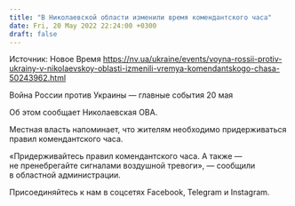```yaml
---
title: "В Николаевской области изменили время комендантского часа"
date: Fri, 20 May 2022 22:24:00 +0300
draft: false
---
```

Источник: Новое Время https://nv.ua/ukraine/events/voyna-rossii-protiv-ukrainy-v-nikolaevskoy-oblasti-izmenili-vremya-komendantskogo-chasa-50243962.html


Война России против Украины — главные события 20 мая

 Об этом сообщает Николаевская ОВА.

Местная власть напоминает, что жителям необходимо придерживаться правил комендантского часа.

«Придерживайтесь правил комендантского часа. А также — не пренебрегайте сигналами воздушной тревоги», — сообщили в областной администрации.

Присоединяйтесь к нам в соцсетях Facebook, Telegram и Instagram.
